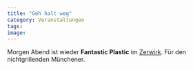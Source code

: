 ```yaml
---
title: "Geh halt weg"
category: Veranstaltungen
tags: 
image: 
---
```


Morgen Abend ist wieder **Fantastic Plastic** im [Zerwirk](http://www.zerwirk.de). Für den nichtgrillenden Münchener.